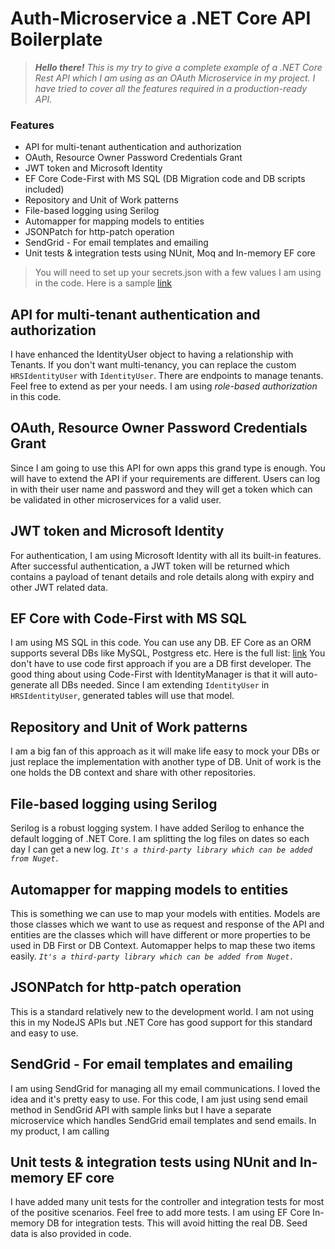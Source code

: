 ﻿# Auth-Microservice a .NET Core API Boilerplate

> ***Hello there!*** *This is my try to give a complete example of a .NET Core Rest API which I am using as an OAuth Microservice in my project. I have tried to  cover all the features required in a production-ready API.*

### **Features**

 - API for multi-tenant authentication and authorization
 - OAuth, Resource Owner Password Credentials Grant
 - JWT token and Microsoft Identity
 - EF Core Code-First with MS SQL (DB Migration code and DB scripts included)
 - Repository and Unit of Work patterns
 - File-based logging using Serilog
 - Automapper for mapping models to entities
 - JSONPatch for http-patch operation
 - SendGrid - For email templates and emailing
 - Unit tests & integration tests using NUnit, Moq and In-memory EF core

> You will need to set up your secrets.json with a few values I am using in the code. Here is a sample  [link](https://gist.github.com/sanishtj/03d9d9f66bc18d8f0f8241d6f9b89f44)

 
## API for multi-tenant authentication and authorization
I have enhanced the IdentityUser object to having a relationship with Tenants. If you don't want multi-tenancy, you can replace the custom `HRSIdentityUser` with `IdentityUser`. There are endpoints to manage tenants. Feel free to extend as per your needs. I am using *role-based authorization* in this code.

## OAuth, Resource Owner Password Credentials Grant
Since I am going to use this API for own apps this grand type is enough. You will have to extend the API if your requirements are different. Users can log in with their user name and password and they will get a token which can be validated in other microservices for a valid user. 

## JWT token and Microsoft Identity
For authentication, I am using Microsoft Identity with all its built-in features. After successful authentication, a JWT token will be returned which contains a payload of tenant details and role details along with expiry and other JWT related data.

## EF Core with Code-First with MS SQL
I am using MS SQL in this code. You can use any DB. EF Core as an ORM supports several DBs like MySQL, Postgress etc. Here is the full list: [link](https://docs.microsoft.com/en-us/ef/core/providers/?tabs=dotnet-core-cli)
You don't have to use code first approach if you are a DB first developer. The good thing about using Code-First with IdentityManager is that it will auto-generate all DBs needed. Since I am extending `IdentityUser` in `HRSIdentityUser`, generated tables will use that model.

## Repository and Unit of Work patterns
I am a big fan of this approach as it will make life easy to mock your DBs or just replace the implementation with another type of DB. Unit of work is the one holds the DB context and share with other repositories. 

## File-based logging using Serilog
Serilog is a robust logging system. I have added Serilog to enhance the default logging of .NET Core. I am splitting the log files on dates so each day I can get a new log. *`It's a third-party library which can be added from Nuget.`*

## Automapper for mapping models to entities
This is something we can use to map your models with entities. Models are those classes which we want to use as request and response of the API and entities are the classes which will have different or more properties to be used in DB First or DB Context. Automapper helps to map these two items easily. *`It's a third-party library which can be added from Nuget.`*

## JSONPatch for http-patch operation
This is a standard relatively new to the development world. I am not using this in my NodeJS APIs but .NET Core has good support for this standard and easy to use.

## SendGrid - For email templates and emailing
I am using SendGrid for managing all my email communications. I loved the idea and it's pretty easy to use. For this code, I am just using send email method in SendGrid API with sample links but I have a separate microservice which handles SendGrid email templates and send emails. In my product, I am calling 

## Unit tests & integration tests using NUnit and In-memory EF core

I have added many unit tests for the controller and integration tests for most of the positive scenarios. Feel free to add more tests. I am using EF Core In-memory DB for integration tests. This will avoid hitting the real DB. Seed data is also provided in code. 
